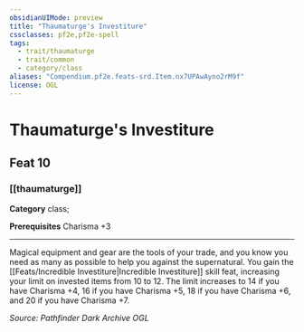 ```yaml
---
obsidianUIMode: preview
title: "Thaumaturge's Investiture"
cssclasses: pf2e,pf2e-spell
tags:
  - trait/thaumaturge
  - trait/common
  - category/class
aliases: "Compendium.pf2e.feats-srd.Item.nx7UPAwAyno2rM9f"
license: OGL
---
```

# Thaumaturge's Investiture
## Feat 10
### [[thaumaturge]]

**Category** class; 



**Prerequisites** Charisma +3
* * *
Magical equipment and gear are the tools of your trade, and you know you need as many as possible to help you against the supernatural. You gain the [[Feats/Incredible Investiture|Incredible Investiture]] skill feat, increasing your limit on invested items from 10 to 12. The limit increases to 14 if you have Charisma +4, 16 if you have Charisma +5, 18 if you have Charisma +6, and 20 if you have Charisma +7.

*Source: Pathfinder Dark Archive*
*OGL*